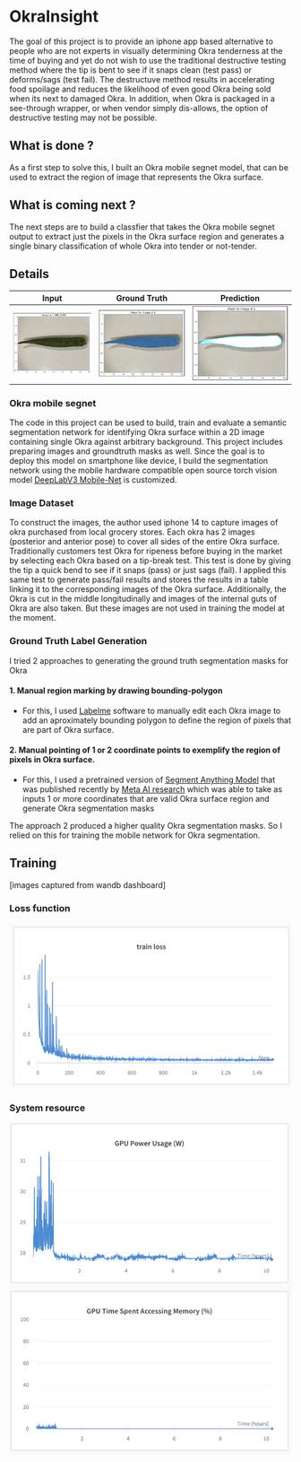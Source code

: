 # OkraInsight
The goal of this project is to provide an iphone app based alternative to people who are not experts in visually determining Okra tenderness at the time of buying and yet do not wish to use the traditional destructive testing method where the tip is bent to see if it snaps clean (test pass) or deforms/sags (test fail). The destructuve method results in accelerating food spoilage and reduces the likelihood of even good Okra being sold when its next to damaged Okra. In addition, when Okra is packaged in a see-through wrapper, or when vendor simply dis-allows, the option of destructive testing may not be possible.  


## What is done ?
As a first step to solve this, I built an Okra mobile segnet model, that can be used to extract the region of image that represents the Okra surface. 

## What is coming next ?
The next steps are to build a classfier that takes the Okra mobile segnet output to extract just the pixels in the Okra surface region and generates a single binary classification of whole Okra into tender or not-tender.

## Details
Input | Ground Truth | Prediction
---|---|---
![Input](./__artifacts/input_image.png) | ![Ground Truth Mask ](./__artifacts/ground_truth.png) | ![Predicted Output](./__artifacts/predicted_segment_mask.png)

### Okra mobile segnet
The code in this project can be used to build, train and evaluate a semantic segmentation network for identifying Okra surface within a 2D image containing single Okra against arbitrary background. This project includes preparing images and groundtruth masks as well. Since the goal is to deploy this model on smartphone like device, I build the segmentation network using the mobile hardware compatible open source torch vision model [<u>DeepLabV3 Mobile-Net</u>][DeepLabV3Website] is customized. 

### Image Dataset
To construct the images, the author used iphone 14 to capture images of okra purchased from local grocery stores. Each okra has 2 images (posterior and anterior pose) to cover all sides of the entire Okra surface. Traditionally customers test Okra for ripeness before buying in the market by selecting each Okra based on a tip-break test. This test is done by giving the tip a quick bend to see if it snaps (pass) or just sags (fail). I applied this same test to generate pass/fail results and stores the results in a table linking it to the corresponding images of the Okra surface. Additionally, the Okra is cut in the middle longitudinally and images of the internal guts of Okra are also taken. But these images are not used in training the model at the moment. 

### Ground Truth Label Generation
I tried 2 approaches to generating the ground truth segmentation masks for Okra

#### 1. Manual region marking by drawing bounding-polygon 
- For this, I used [<u>Labelme</u>][LabelmeWebsite] software to manually edit each Okra image to add an aproximately bounding polygon to define the region of pixels that are part of Okra surface. 

#### 2. Manual pointing of 1 or 2 coordinate points to exemplify the region of pixels in Okra surface. 

- For this, I used a pretrained version of [<u>Segment Anything Model</u>][SAMGithub] that was published recently by [<u>Meta AI research</u>][SAMWebsite] which was able to take as inputs 1 or more coordinates that are valid Okra surface region and generate Okra segmentation masks

The approach 2 produced a higher quality Okra segmentation masks. So I relied on this for training the mobile network for Okra segmentation.

## Training
[images captured from wandb dashboard]
### Loss function
![training loss ](./__artifacts/training_loss_function.png)

### System resource
![training loss ](./__artifacts/gpu_usage.png)

[DeepLabV3Website]: <https://github.com/pytorch/vision/tree/main/references/segmentation> "example text"
[SAMGithub]: <https://github.com/facebookresearch/segment-anything>
[SAMWebsite]: <https://ai.meta.com/research/publications/segment-anything/>
[LabelmeWebsite]: <http://labelme.csail.mit.edu/guidelines.html>
